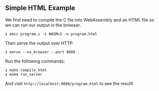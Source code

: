Simple HTML Example
-------------------

We first need to compile the C file into WebAssembly and an HTML file so we can run our output in the browser. 

```
❯ emcc program.c -s WASM=1 -o program.html
```

Then serve the output over HTTP.

```
❯ emrun --no_browser --port 8080 .
```

Run the following commands:

```
❯ make compile_html
❯ make run_server
```

And visit `http://localhost:8080/program.html` to see the result!
